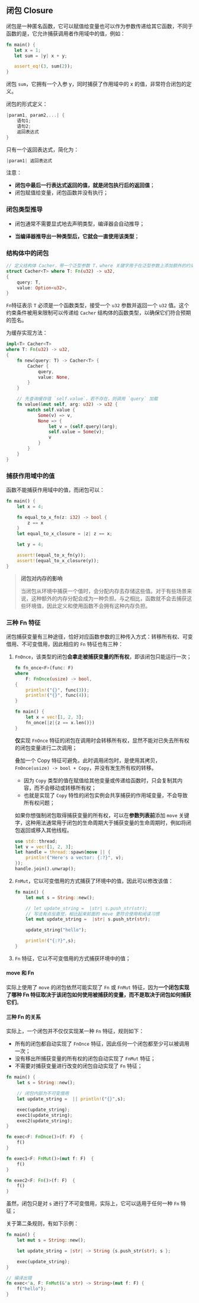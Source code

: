 ## 闭包 Closure

闭包是一种匿名函数，它可以赋值给变量也可以作为参数传递给其它函数，不同于函数的是，它允许捕获调用者作用域中的值，例如：

```rust
fn main() {
   let x = 1;
   let sum = |y| x + y;

   assert_eq!(3, sum(2));
}
```

闭包 `sum`，它拥有一个入参 y，同时捕获了作用域中的 x 的值，非常符合闭包的定义。

闭包的形式定义：

```rust
|param1, param2,...| {
    语句1;
    语句2;
    返回表达式
}
```

只有一个返回表达式，简化为：

```rust
|param1| 返回表达式
```

注意：

- **闭包中最后一行表达式返回的值，就是闭包执行后的返回值**；
- 闭包赋值给变量，闭包函数并没有执行；

### 闭包类型推导

- 闭包通常不需要显式地去声明类型，编译器会自动推导；

- **当编译器推导出一种类型后，它就会一直使用该类型**；

### 结构体中的闭包

```rust
// 定义结构体 Cacher，带一个泛型参数 T，where 关键字用于在泛型参数上添加额外的约束条件
struct Cacher<T> where T: Fn(u32) -> u32,
{
    query: T,
    value: Option<u32>,
}
```

`Fn`特征表示 `T` 必须是一个函数类型，接受一个 `u32` 参数并返回一个 `u32` 值。这个约束条件被用来限制可以传递给 `Cacher` 结构体的函数类型，以确保它们符合预期的签名。

为缓存实现方法：

```rust
impl<T> Cacher<T>
where T: Fn(u32) -> u32,
{
    fn new(query: T) -> Cacher<T> {
        Cacher {
            query,
            value: None,
        }
    }

    // 先查询缓存值 `self.value`，若不存在，则调用 `query` 加载
    fn value(&mut self, arg: u32) -> u32 {
        match self.value {
            Some(v) => v,
            None => {
                let v = (self.query)(arg);
                self.value = Some(v);
                v
            }
        }
    }
}
```

### 捕获作用域中的值

函数不能捕获作用域中的值，而闭包可以：

```rust
fn main() {
    let x = 4;

    fn equal_to_x_fn(z: i32) -> bool {
        z == x
    }
    let equal_to_x_closure = |z| z == x;

    let y = 4;

    assert!(equal_to_x_fn(y));
    assert!(equal_to_x_closure(y));
}
```

> **闭包对内存的影响**
>
> 当闭包从环境中捕获一个值时，会分配内存去存储这些值。对于有些场景来说，这种额外的内存分配会成为一种负担。与之相比，函数就不会去捕获这些环境值，因此定义和使用函数不会拥有这种内存负担。

### 三种 Fn 特征

闭包捕获变量有三种途径，恰好对应函数参数的三种传入方式：转移所有权、可变借用、不可变借用，因此相应的 `Fn` 特征也有三种：

1. `FnOnce`，该类型的闭包**会拿走被捕获变量的所有权**，即该闭包只能运行一次；

   ```rust
   fn fn_once<F>(func: F)
   where
       F: FnOnce(usize) -> bool,
   {
       println!("{}", func(3));
       println!("{}", func(4));
   }

   fn main() {
       let x = vec![1, 2, 3];
       fn_once(|z|{z == x.len()})
   }
   ```

   **仅**实现 `FnOnce` 特征的闭包在调用时会转移所有权，显然不能对已失去所有权的闭包变量进行二次调用；

   叠加一个 Copy 特征可避免，此时调用闭包时，是使用其拷贝，`FnOnce(usize) -> bool + Copy`，并没有发生所有权的转移。

   - 因为 `Copy` 类型的值在赋值给其他变量或传递给函数时，只会复制其内容，而不会移动或转移所有权；
   - 也就是实现了 `Copy` 特性的闭包实例会共享捕获的作用域变量，不会导致所有权问题；

   如果你想强制闭包取得捕获变量的所有权，可以在**参数列表前**添加 `move` 关键字，这种用法通常用于闭包的生命周期大于捕获变量的生命周期时，例如将闭包返回或移入其他线程。

   ```rust
   use std::thread;
   let v = vec![1, 2, 3];
   let handle = thread::spawn(move || {
       println!("Here's a vector: {:?}", v);
   });
   handle.join().unwrap();
   ```

2. `FnMut`，它以可变借用的方式捕获了环境中的值，因此可以修改该值：

   ```rust
   fn main() {
       let mut s = String::new();

       // let update_string =  |str| s.push_str(str);
       // 写法有点反直觉，相比起来前面的 move 更符合使用和阅读习惯
       let mut update_string =  |str| s.push_str(str);

       update_string("hello");

       println!("{:?}",s);
   }
   ```

3. `Fn` 特征，它以不可变借用的方式捕获环境中的值；

#### move 和 Fn

实际上使用了 `move` 的闭包依然可能实现了 `Fn` 或 `FnMut` 特征，因为**一个闭包实现了哪种 Fn 特征取决于该闭包如何使用被捕获的变量，而不是取决于闭包如何捕获它们**。

#### 三种 Fn 的关系

实际上，一个闭包并不仅仅实现某一种 `Fn` 特征，规则如下：

- 所有的闭包都自动实现了 `FnOnce` 特征，因此任何一个闭包都至少可以被调用一次；
- 没有移出所捕获变量的所有权的闭包自动实现了 `FnMut` 特征；
- 不需要对捕获变量进行改变的闭包自动实现了 `Fn` 特征；

```rust
fn main() {
    let s = String::new();

    // 闭包内部为不可变借用
    let update_string =  || println!("{}",s);

    exec(update_string);
    exec1(update_string);
    exec2(update_string);
}

fn exec<F: FnOnce()>(f: F)  {
    f()
}

fn exec1<F: FnMut()>(mut f: F)  {
    f()
}

fn exec2<F: Fn()>(f: F)  {
    f()
}
```

虽然，闭包只是对 `s` 进行了不可变借用，实际上，它可以适用于任何一种 `Fn` 特征；

关于第二条规则，有如下示例：

```rust
fn main() {
    let mut s = String::new();

    let update_string = |str| -> String {s.push_str(str); s };

    exec(update_string);
}

// 编译出错
fn exec<'a, F: FnMut(&'a str) -> String>(mut f: F) {
    f("hello");
}
```
